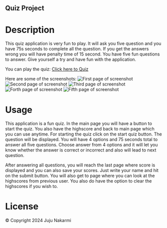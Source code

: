 ## Quiz Project
# Description
This quiz application is very fun to play. It will ask you five question and you have 75s seconds to complete all the question. If you get the answers wrong you will have penalty time of 15 second. You have five fun questions to answer. Give yourself a try and have fun with the application.

You can play the quiz: [Click here to Quiz]()

Here are some of the screenshots:
![First page of screenshot](../images/Screenshot-1.png)
![Second page of screenshot](../images/Screenshot-2.png)
![Third page of screenshot](../images/Screenshot-3.png)
![Forth page of screenshot](../images/Screenshot-4.png)
![Fifth page of screenshot](../images/Screenshot-5.png)


# Usage
This application is a fun quiz. In the main page you will have a button to start the quiz. You also have the highscore and back to main page which you can use anytime. For starting the quiz click on the start quiz button. The question will be displayed.
You will have 4 options and 75 seconds total to answer all five questions. Choose answer from 4 options and it will let you know whether the answer is correct or incorrect and also will lead to next question.

After answering all questions, you will reach the last page where score is displayed and you can also save your scores. Just write your name and hit on the submit button. You will also get to page where you can look at the highscores from previous user.
You also do have the option to clear the highscores if you wish to.

# License
&copy; Copyright 2024 Juju Nakarmi